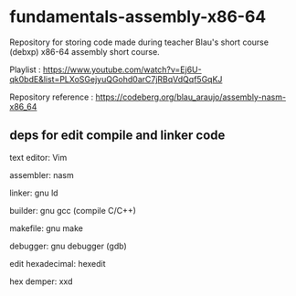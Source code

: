 # fundamentals-assembly-x86-64

Repository for storing code made during teacher Blau's short course (debxp) x86-64 assembly short course.

Playlist : https://www.youtube.com/watch?v=Ej6U-qk0bdE&list=PLXoSGejyuQGohd0arC7jRBqVdQqf5GqKJ

Repository reference : https://codeberg.org/blau_araujo/assembly-nasm-x86_64

## deps for edit compile and linker code 

text editor: Vim

assembler: nasm

linker: gnu ld

builder: gnu gcc (compile C/C++)

makefile: gnu make 

debugger: gnu debugger (gdb)

edit hexadecimal: hexedit

hex demper: xxd
